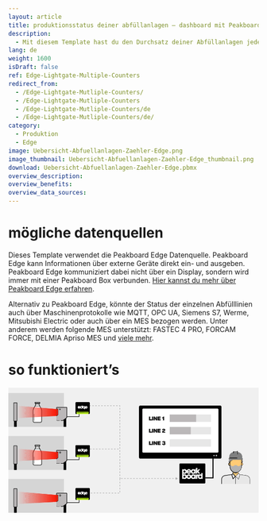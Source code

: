 ```yaml
---
layout: article
title: produktionsstatus deiner abfüllanlagen – dashboard mit Peakboard Edge
description: 
  - Mit diesem Template hast du den Durchsatz deiner Abfüllanlagen jederzeit im Blick und kannst den Fortschritt deiner Produktion ganz leicht verfolgen. Binde zusätzlich weitere relevante Daten, z. B. aus ERP-Systemen ganz einfach an und hilf deinen Mitarbeitern die aktuelle Produktion in Echtzeit zu überblicken. Du benötigst dafür lediglich Peakboard Edge in Kombination mit Peakboard Enterprise und eine handelsübliche Lichtschranke mit einem Relais-Ausgang. Mit diesem Template visualisierst du im Anschluss die anfallenden Daten, um sie so unmittelbar im praktischen Soll-Ist-Vergleich zu kommunizieren. Jetzt herunterladen!
lang: de
weight: 1600
isDraft: false
ref: Edge-Lightgate-Multiple-Counters
redirect_from:
  - /Edge-Lightgate-Mutliple-Counters/
  - /Edge-Lightgate-Mutliple-Counters
  - /Edge-Lightgate-Mutliple-Counters/de
  - /Edge-Lightgate-Mutliple-Counters/de/
category:
  - Produktion
  - Edge
image: Uebersicht-Abfuellanlagen-Zaehler-Edge.png
image_thumbnail: Uebersicht-Abfuellanlagen-Zaehler-Edge_thumbnail.png
download: Uebersicht-Abfuellanlagen-Zaehler-Edge.pbmx
overview_description:
overview_benefits:
overview_data_sources:
---
```

# mögliche datenquellen

Dieses Template verwendet die Peakboard Edge Datenquelle. Peakboard Edge kann Informationen über externe Geräte direkt ein- und ausgeben. Peakboard Edge kommuniziert dabei nicht über ein Display, sondern wird immer mit einer Peakboard Box verbunden. [Hier kannst du mehr über Peakboard Edge erfahren](https://peakboard.com/produkt/peakboard-edge/). 

Alternativ zu Peakboard Edge, könnte der Status der einzelnen Abfülllinien auch über Maschinenprotokolle wie MQTT, OPC UA, Siemens S7, Werme, Mitsubishi Electric oder auch über ein MES bezogen werden. Unter anderem werden folgende MES unterstützt: FASTEC 4 PRO, FORCAM FORCE, DELMIA Apriso MES und [viele mehr](https://peakboard.com/produkt/peakboard-versionen/#schnittstellen).


# so funktioniert’s

![image_live](img/peakboard-edge-production-light-barrier.gif)
